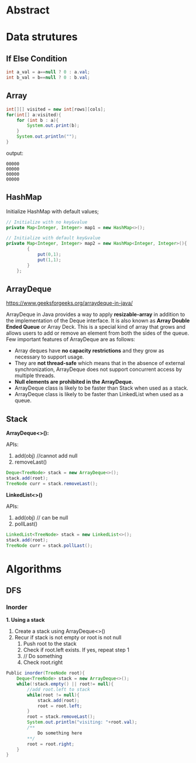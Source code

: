 # Abstract



# Data strutures

## If Else Condition

```java
int a_val = a==null ? 0 : a.val;
int b_val = b==null ? 0 : b.val;
```

## Array

```java
int[][] visited = new int[rows][cols];
for(int[] a:visited){
    for (int b : a){
        System.out.print(b);
    }
    System.out.println("");
}
```

output:

```
00000
00000
00000
00000
```



## HashMap

Initialize HashMap with default values;

```java
// Initialize with no key&value
private Map<Integer, Integer> map1 = new HashMap<>();

// Initialize with default key&value
private Map<Integer, Integer> map2 = new HashMap<Integer, Integer>(){
        {
            put(0,1);
            put(1,1);
        }
    };
```

## ArrayDeque

https://www.geeksforgeeks.org/arraydeque-in-java/

ArrayDeque in Java provides a way to apply **resizable-array** in addition to the implementation of the Deque interface. It is also known as **Array Double Ended Queue** or Array Deck. This is a special kind of array that grows and allows users to add or remove an element from both the sides of the queue. Few important features of ArrayDeque are as follows:

- Array deques have **no capacity restrictions** and they grow as necessary to support usage.
- They are **not thread-safe** which means that in the absence of external synchronization, ArrayDeque does not support concurrent access by multiple threads.
- **Null elements are prohibited in the ArrayDeque.**
- ArrayDeque class is likely to be faster than Stack when used as a stack.
- ArrayDeque class is likely to be faster than LinkedList when used as a queue.



## Stack

**ArrayDeque<>():**

APIs:

1. add(obj) //cannot add null
2. removeLast()

```java
Deque<TreeNode> stack = new ArrayDeque<>();
stack.add(root);
TreeNode curr = stack.removeLast();
```



**LinkedList<>()**

APIs:

1. add(obj) // can be null
2. pollLast()



```java
LinkedList<TreeNode> stack = new LinkedList<>();
stack.add(root);
TreeNode curr = stack.pollLast();
```



# Algorithms

## DFS

### Inorder

**1. Using a stack**

1. Create a stack using ArrayDeque<>()
2. Recur if stack is not empty or root is not null 
   1. Push root to the stack
   2. Check if root.left exists. If yes, repeat step 1 
   3. // Do something
   4. Check root.right

```java
Public inorder(TreeNode root){
    Deque<TreeNode> stack = new ArrayDeque<>();
    while(!stack.empty() || root!= null){
        //add root.left to stack
        while(root != null){
            stack.add(root);
            root = root.left;
        }
        root = stack.removeLast();
        System.out.println("visiting: "+root.val);
        /** 		
       		Do something here
        **/
        root = root.right;
    }
}
```

